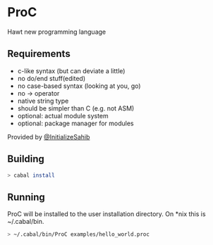 # ProC
Hawt new programming language

## Requirements

- c-like syntax (but can deviate a little)
- no do/end stuff(edited)
- no case-based syntax (looking at you, go)
- no -> operator
- native string type
- should be simpler than C (e.g. not ASM)
- optional: actual module system
- optional: package manager for modules

Provided by [@InitializeSahib](http://github.com/InitializeSahib)

## Building

```bash
> cabal install
```

## Running

ProC will be installed to the user installation directory. On *nix this is ~/.cabal/bin.

```bash
> ~/.cabal/bin/ProC examples/hello_world.proc
```

